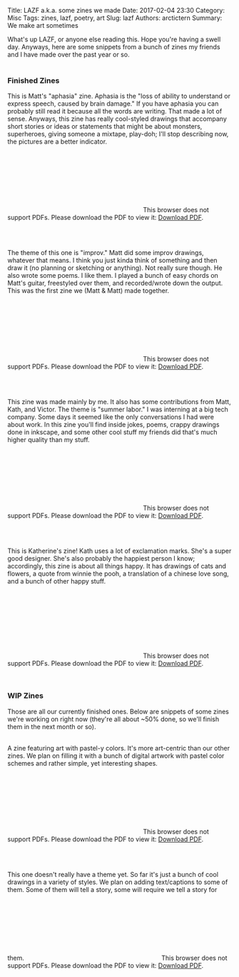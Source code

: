 Title: LAZF a.k.a. some zines we made
Date: 2017-02-04 23:30
Category: Misc
Tags: zines, lazf, poetry, art
Slug: lazf
Authors: arctictern
Summary: We make art sometimes

What's up LAZF, or anyone else reading this. Hope you're having a swell day. 
Anyways, here are some snippets from a bunch of zines my friends and I have
made over the past year or so.   
<br/>

### Finished Zines

This is Matt's "aphasia" zine. Aphasia is the "loss of ability to understand or express speech, caused by brain damage."
If you have aphasia you can probably still read it because all the words are writing. 
That made a lot of sense. Anyways, this zine has really cool-styled drawings
that accompany short stories or ideas or statements that might be about
monsters, superheroes, giving someone a mixtape, play-doh; I'll stop describing
now, the pictures are a better indicator.
<object data="http://blog.pencilflip.com/images/aphasia_pages.pdf" type="application/pdf" width="700px" height="700px">
    <embed src="http://blog.pencilflip.com/images/aphasia_pages.pdf">
        This browser does not support PDFs. Please download the PDF to view it: <a href="http://blog.pencilflip.com/images/aphasia_pages.pdf">Download PDF</a>.</p>
    </embed>
</object>  
<br/>

The theme of this one is "improv." Matt did some improv drawings, whatever that means.
I think you just kinda think of something and then draw it (no planning or sketching
or anything). Not really sure though. He also wrote some poems. I like them.
I played a bunch of easy chords on Matt's guitar, freestyled over them, and 
recorded/wrote down the output. This was the first zine we (Matt & Matt) made together.
<object data="http://blog.pencilflip.com/images/improv_pages.pdf" type="application/pdf" width="700px" height="700px">
    <embed src="http://blog.pencilflip.com/images/improv_pages.pdf">
        This browser does not support PDFs. Please download the PDF to view it: <a href="http://blog.pencilflip.com/images/improv_pages.pdf">Download PDF</a>.</p>
    </embed>
</object>     
<br/>   

This zine was made mainly by me. It also has some contributions from Matt, Kath,
and Victor. The theme is "summer labor." I was interning at a big tech company. Some days 
it seemed like the only conversations I had were about work. In this zine you'll
find inside jokes, poems, crappy drawings done in inkscape, and some other cool
stuff my friends did that's much higher quality than my stuff.    
<object data="http://blog.pencilflip.com/images/summerlabor_pages.pdf" type="application/pdf" width="700px" height="700px">
    <embed src="http://blog.pencilflip.com/images/summerlabor_pages.pdf">
        This browser does not support PDFs. Please download the PDF to view it: <a href="http://blog.pencilflip.com/images/summerlabor_pages.pdf">Download PDF</a>.</p>
    </embed>
</object>    
<br/>

This is Katherine's zine! Kath uses a lot of exclamation marks. She's 
a super good designer. She's also probably the happiest person I know; accordingly, 
this zine is about all things happy.  It has drawings of cats and flowers, a 
quote from winnie the pooh, a translation of a chinese love song, and a bunch of 
other happy stuff.   

<object data="http://blog.pencilflip.com/images/happy_pages.pdf" type="application/pdf" width="700px" height="700px">
    <embed src="http://blog.pencilflip.com/images/happy_pages.pdf">
        This browser does not support PDFs. Please download the PDF to view it: <a href="http://blog.pencilflip.com/images/happy_pages.pdf">Download PDF</a>.</p>
    </embed>
</object>  
<br/>

### WIP Zines 
Those are all our currently finished ones. Below are snippets of some zines
we're working on right now (they're all about ~50% done, so we'll finish them 
in the next month or so).   
<br/>

A zine featuring art with pastel-y colors. It's more art-centric than our other 
zines. We plan on filling it with a bunch of digital artwork with pastel color 
schemes and rather simple, yet interesting shapes.
<object data="http://blog.pencilflip.com/images/pastel_pages.pdf" type="application/pdf" width="700px" height="700px">
    <embed src="http://blog.pencilflip.com/images/pastel_pages.pdf">
        This browser does not support PDFs. Please download the PDF to view it: <a href="http://blog.pencilflip.com/images/pastel_pages.pdf">Download PDF</a>.</p>
    </embed>
</object>  
<br/>

This one doesn't really have a theme yet. So far it's just a bunch of cool 
drawings in a variety of styles. We plan on adding text/captions to some of them.
Some of them will tell a story, some will require we tell a story for them.
<object data="http://blog.pencilflip.com/images/drawings_pages.pdf" type="application/pdf" width="700px" height="700px">
    <embed src="http://blog.pencilflip.com/images/drawings_pages.pdf">
        This browser does not support PDFs. Please download the PDF to view it: <a href="http://blog.pencilflip.com/images/drawings_pages.pdf">Download PDF</a>.</p>
    </embed>
</object>  
<br/>

